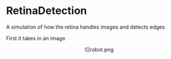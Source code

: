 # RetinaDetection
A simulation of how the retina handles images and detects edges

First it takes in an image
<p align="center">
  ![]robot.png
</p>
